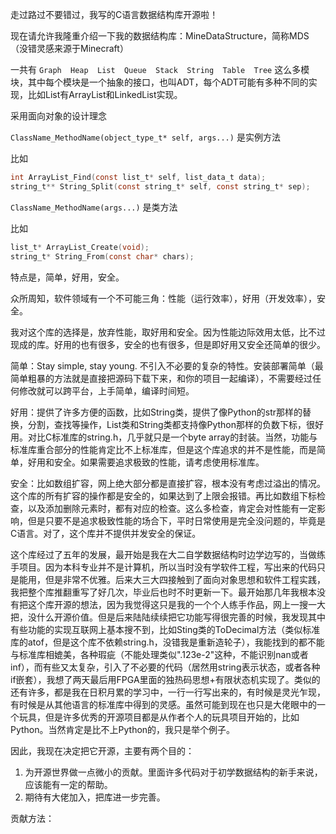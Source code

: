 走过路过不要错过，我写的C语言数据结构库开源啦！

现在请允许我隆重介绍一下我的数据结构库：MineDataStructure，简称MDS（没错灵感来源于Minecraft）

一共有 `Graph  Heap  List  Queue  Stack  String  Table  Tree` 这么多模块，其中每个模块是一个抽象的接口，也叫ADT，每个ADT可能有多种不同的实现，比如List有ArrayList和LinkedList实现。

采用面向对象的设计理念

`ClassName_MethodName(object_type_t* self, args...)` 是实例方法

比如

```C
int ArrayList_Find(const list_t* self, list_data_t data);
string_t** String_Split(const string_t* self, const string_t* sep);
```

`ClassName_MethodName(args...)` 是类方法

比如

```C
list_t* ArrayList_Create(void);
string_t* String_From(const char* chars);
```

特点是，简单，好用，安全。

众所周知，软件领域有一个不可能三角：性能（运行效率），好用（开发效率），安全。

我对这个库的选择是，放弃性能，取好用和安全。因为性能边际效用太低，比不过现成的库。好用的也有很多，安全的也有很多，但是即好用又安全还简单的很少。

简单：Stay simple, stay young. 不引入不必要的复杂的特性。安装部署简单（最简单粗暴的方法就是直接把源码下载下来，和你的项目一起编译），不需要经过任何修改就可以跨平台，上手简单，编译时间短。

好用：提供了许多方便的函数，比如String类，提供了像Python的str那样的替换，分割，查找等操作，List类和String类都支持像Python那样的负数下标，很好用。对比C标准库的string.h，几乎就只是一个byte array的封装。当然，功能与标准库重合部分的性能肯定比不上标准库，但是这个库追求的并不是性能，而是简单，好用和安全。如果需要追求极致的性能，请考虑使用标准库。

安全：比如数组扩容，网上绝大部分都是直接扩容，根本没有考虑过溢出的情况。这个库的所有扩容的操作都是安全的，如果达到了上限会报错。再比如数组下标检查，以及添加删除元素时，都有对应的检查。这么多检查，肯定会对性能有一定影响，但是只要不是追求极致性能的场合下，平时日常使用是完全没问题的，毕竟是C语言。对了，这个库并不提供并发安全的保证。

这个库经过了五年的发展，最开始是我在大二自学数据结构时边学边写的，当做练手项目。因为本科专业并不是计算机，所以当时没有学软件工程，写出来的代码只是能用，但是非常不优雅。后来大三大四接触到了面向对象思想和软件工程实践，我把整个库推翻重写了好几次，毕业后也时不时更新一下。最开始那几年我根本没有把这个库开源的想法，因为我觉得这只是我的一个个人练手作品，网上一搜一大把，没什么开源价值。但是后来陆陆续续把它功能写得很完善的时候，我发现其中有些功能的实现互联网上基本搜不到，比如Sting类的ToDecimal方法（类似标准库的atof，但是这个库不依赖string.h，没错我是重新造轮子），我能找到的都不能与标准库相媲美，各种瑕疵（不能处理类似".123e-2"这种，不能识别nan或者inf），而有些又太复杂，引入了不必要的代码（居然用string表示状态，或者各种if嵌套），我想了两天最后用FPGA里面的独热码思想+有限状态机实现了。类似的还有许多，都是我在日积月累的学习中，一行一行写出来的，有时候是灵光乍现，有时候是从其他语言的标准库中得到的灵感。虽然可能到现在也只是大佬眼中的一个玩具，但是许多优秀的开源项目都是从作者个人的玩具项目开始的，比如Python。当然肯定是比不上Python的，我只是举个例子。

因此，我现在决定把它开源，主要有两个目的：

1. 为开源世界做一点微小的贡献。里面许多代码对于初学数据结构的新手来说，应该能有一定的帮助。
2. 期待有大佬加入，把库进一步完善。

贡献方法：

